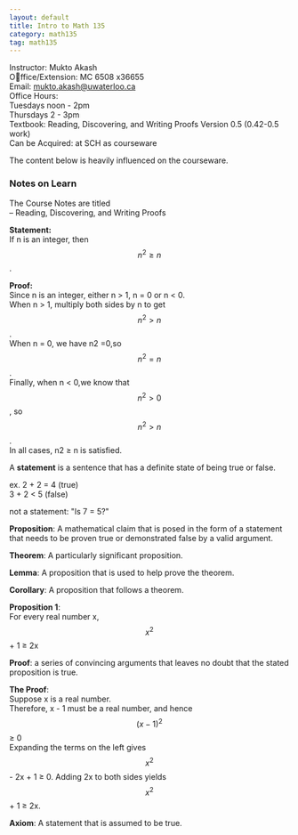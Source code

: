 ```yaml
---
layout: default
title: Intro to Math 135
category: math135
tag: math135
---
```


Instructor: Mukto Akash  
Office/Extension: MC 6508 x36655  
Email: mukto.akash@uwaterloo.ca  
Office Hours:  
Tuesdays noon - 2pm  
Thursdays 2 - 3pm  
Textbook: Reading, Discovering, and Writing Proofs Version 0.5 (0.42-0.5 work)    
Can be Acquired: at SCH as courseware    

The content below is heavily influenced on the courseware.  


### Notes on Learn

The Course Notes are titled  
– Reading, Discovering, and Writing Proofs  

**Statement:**  
If n is an integer, then $$n^2 ≥ n$$.


**Proof:**  
Since n is an integer, either n > 1, n = 0 or n < 0.  
When n > 1, multiply both sides by n to get $$n^2 > n$$.  
When n = 0, we have n2 =0,so $$n^2 = n$$.  
Finally, when n < 0,we know that $$n^2 >0$$, so $$n^2 > n$$.  
In all cases, n2 ≥ n is satisfied.  


A **statement** is a sentence that has a definite state of being true or false.  

ex. 2 + 2 = 4 (true)  
3 + 2 < 5 (false)

not a statement: "Is 7 = 5?"  

**Proposition**: A mathematical claim that is posed in the form of a statement that needs to be proven true or demonstrated false by a valid argument.  

**Theorem**: A particularly significant proposition.  

**Lemma**: A proposition that is used to help prove the theorem.  

**Corollary**: A proposition that follows a theorem.  

**Proposition 1**:  
For every real number x, $$x^2$$ + 1 ≥ 2x

**Proof**: a series of convincing arguments that leaves no doubt that the stated proposition is true.

**The Proof**:  
Suppose x is a real number.  
Therefore, x - 1 must be a real number, and hence  
$$(x-1)^2$$ ≥ 0  
Expanding the terms on the left gives $$x^2$$ - 2x + 1 ≥ 0. Adding 2x to both sides yields $$x^2$$ + 1 ≥ 2x.  

**Axiom**: A statement that is assumed to be true.
